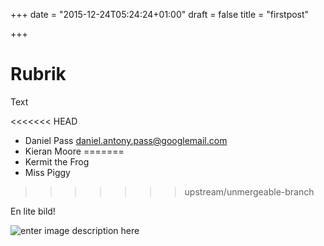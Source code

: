 +++
date = "2015-12-24T05:24:24+01:00"
draft = false
title = "firstpost"

+++
# Rubrik
Text

<<<<<<< HEAD
* Daniel Pass <daniel.antony.pass@googlemail.com>
* Kieran Moore
=======
* Kermit the Frog
* Miss Piggy
>>>>>>> upstream/unmergeable-branch

En lite bild!

![enter image description here][1]


  [1]: /images/IMG_4729.JPG

